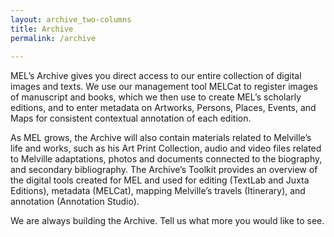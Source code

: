 ```yaml
---
layout: archive_two-columns
title: Archive
permalink: /archive
 
---
```

 
MEL’s Archive gives you direct access to our entire collection of digital images and texts.  We use our management tool MELCat to register images of manuscript and books, which we then use to create MEL’s scholarly editions, and to enter metadata on Artworks, Persons, Places, Events, and Maps for consistent contextual annotation of each edition.

As MEL grows, the Archive will also contain materials related to Melville’s life and works, such as his Art Print Collection, audio and video files related to Melville adaptations, photos and documents connected to the biography, and secondary bibliography.  The Archive’s Toolkit provides an overview of the digital tools created for MEL and used for editing (TextLab and Juxta Editions), metadata (MELCat), mapping Melville’s travels (Itinerary), and annotation (Annotation Studio).

We are always building the Archive.  Tell us what more you would like to see.


